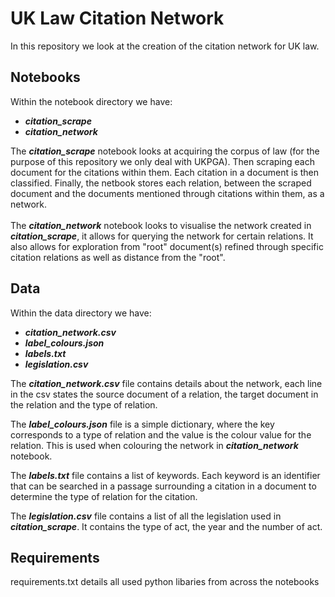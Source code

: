 # UK Law Citation Network

In this repository we look at the creation of the citation network for UK law.
<br>
## Notebooks
Within the notebook directory we have:
* **_citation_scrape_**
* **_citation_network_**

The **_citation_scrape_** notebook looks at acquiring the corpus of law (for the purpose of this repository we only deal 
with UKPGA). Then scraping each document for the citations within them. Each citation in a document is then classified. 
Finally, the netbook stores each relation, between the scraped document and the documents mentioned through citations
within them, as a network.
<br><br>
The **_citation_network_** notebook looks to visualise the network created in _**citation_scrape**_, it allows for querying the
network for certain relations. It also allows for exploration from "root" document(s) refined through specific citation 
relations as well as distance from the "root".
<br>
## Data
Within the data directory we have:
* **_citation_network.csv_**
* **_label_colours.json_**
* **_labels.txt_**
* **_legislation.csv_**

The **_citation_network.csv_** file contains details about the network, each line in the csv states the source document of
a relation, the target document in the relation and the type of relation.

The **_label_colours.json_** file is a simple dictionary, where the key corresponds to a type of relation and the value is
the colour value for the relation. This is used when colouring the network in _**citation_network**_ notebook.

The **_labels.txt_** file contains a list of keywords. Each keyword is an identifier that can be searched in a passage 
surrounding a citation in a document to determine the type of relation for the citation.

The **_legislation.csv_** file contains a list of all the legislation used in _**citation_scrape**_. It contains the type of 
act, the year and the number of act.
## Requirements
requirements.txt details all used python libaries from across the notebooks